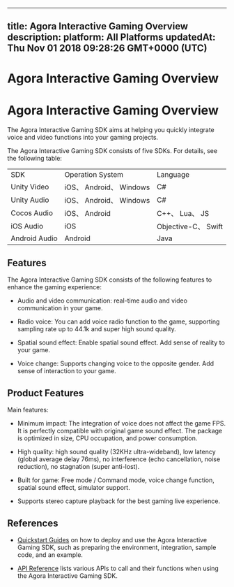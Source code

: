 
---
title: Agora Interactive Gaming Overview
description: 
platform: All Platforms
updatedAt: Thu Nov 01 2018 09:28:26 GMT+0000 (UTC)
---
# Agora Interactive Gaming Overview
# Agora Interactive Gaming Overview

The Agora Interactive Gaming SDK aims at helping you quickly integrate voice and video functions into your gaming projects.

The Agora Interactive Gaming SDK consists of five SDKs. For details, see the following table:

<table>
<colgroup>
<col/>
<col/>
<col/>
</colgroup>
<tbody>
<tr><td>SDK</td>
<td>Operation System</td>
<td>Language</td>
</tr>
<tr><td>Unity Video</td>
<td>iOS、 Android、 Windows</td>
<td>C#</td>
</tr>
<tr><td>Unity Audio</td>
<td>iOS、 Android、 Windows</td>
<td>C#</td>
</tr>
<tr><td>Cocos Audio</td>
<td>iOS、 Android</td>
<td>C++、 Lua、 JS</td>
</tr>
<tr><td>iOS Audio</td>
<td>iOS</td>
<td>Objective-C、 Swift</td>
</tr>
<tr><td>Android Audio</td>
<td>Android</td>
<td>Java</td>
</tr>
</tbody>
</table>



## Features

The Agora Interactive Gaming SDK consists of the following features to enhance the gaming experience:

-   Audio and video communication: real-time audio and video communication in your game.

-   Radio voice: You can add voice radio function to the game, supporting sampling rate up to 44.1k and super high sound quality.

-   Spatial sound effect: Enable spatial sound effect. Add sense of reality to your game.

-   Voice change: Supports changing voice to the opposite gender. Add sense of interaction to your game.


## Product Features

Main features:

-   Minimum impact: The integration of voice does not affect the game FPS. It is perfectly compatible with original game sound effect. The package is optimized in size, CPU occupation, and power consumption.

-   High quality: high sound quality \(32KHz ultra-wideband\), low latency \(global average delay 76ms\), no interference \(echo cancellation, noise reduction\), no stagnation \(super anti-lost\).

-   Built for game: Free mode / Command mode, voice change function, spatial sound effect, simulator support.

-   Supports stereo capture playback for the best gaming live experience.


## References

-   [Quickstart Guides](../../en/Quickstart%20Guide/game_cocos_android.md) on how to deploy and use the Agora Interactive Gaming SDK, such as preparing the environment, integration, sample code, and an example.

-   [API Reference](../../en/API%20Reference/game_android.md) lists various APIs to call and their functions when using the Agora Interactive Gaming SDK.



